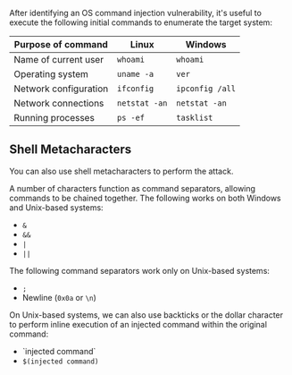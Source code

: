 After identifying an OS command injection vulnerability, it's useful to execute the following initial commands to enumerate the target system:

|Purpose of command|Linux|Windows|
|---|---|---|
|Name of current user|`whoami`|`whoami`|
|Operating system|`uname -a`|`ver`|
|Network configuration|`ifconfig`|`ipconfig /all`|
|Network connections|`netstat -an`|`netstat -an`|
|Running processes|`ps -ef`|`tasklist`|
## Shell Metacharacters
You can also use shell metacharacters to perform the attack.

A number of characters function as command separators, allowing commands to be chained together. The following works on both Windows and Unix-based systems:
- `&`
- `&&`
- `|`
- `||`

The following command separators work only on Unix-based systems:
- `;`
- Newline (`0x0a` or `\n`)

On Unix-based systems, we can also use backticks or the dollar character to perform inline execution of an injected command within the original command:
- \`injected command\`
- `$(injected command)`